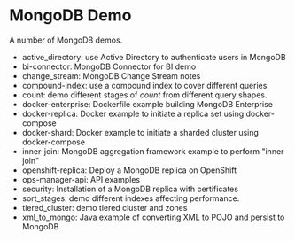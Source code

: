 # MongoDB Demo
A number of MongoDB demos.
- active_directory: use Active Directory to authenticate users in MongoDB
- bi-connector: MongoDB Connector for BI demo
- change_stream: MongoDB Change Stream notes
- compound-index: use a compound index to cover different queries
- count: demo different stages of _count_ from different query shapes.
- docker-enterprise: Dockerfile example building MongoDB Enterprise
- docker-replica: Docker example to initiate a replica set using docker-compose
- docker-shard: Docker example to initiate a sharded cluster using docker-compose
- inner-join: MongoDB aggregation framework example to perform "inner join"
- openshift-replica: Deploy a MongoDB replica on OpenShift
- ops-manager-api: API examples
- security: Installation of a MongoDB replica with certificates
- sort_stages: demo different indexes affecting performance.
- tiered_cluster: demo tiered cluster and zones
- xml_to_mongo: Java example of converting XML to POJO and persist to MongoDB
